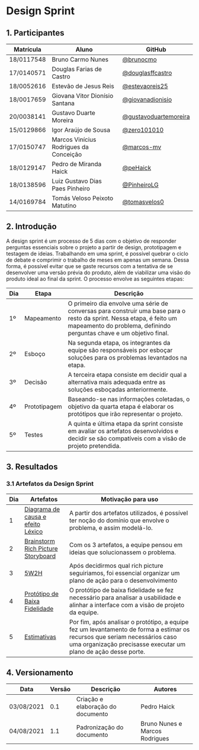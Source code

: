 # Design Sprint

## 1. Participantes

|Matrícula | Aluno | GitHub |
| -- | -- | -- |
| 18/0117548  |  Bruno Carmo Nunes | [@brunocmo](https://github.com/brunocmo) |
| 17/0140571  |  Douglas Farias de Castro | [@douglasffcastro](https://github.com/douglasffcastro) |
| 18/0052616  |  Estevão de Jesus Reis | [@estevaoreis25](https://github.com/estevaoreis25) |
| 18/0017659  |  Giovana Vitor Dionísio Santana | [@giovanadionisio](https://github.com/giovanadionisio) |
| 20/0038141  |  Gustavo Duarte Moreira | [@gustavoduartemoreira](https://github.com/gustavoduartemoreira) |
| 15/0129866  |  Igor Araújo de Sousa | [@zero101010](https://github.com/zero101010) |
| 17/0150747  |  Marcos Vinícius Rodrigues da Conceição | [@marcos-mv](https://github.com/marcos-mv) |
| 18/0129147  |  Pedro de Miranda Haick | [@peHaick](https://github.com/peHaick) |
| 18/0138596  |  Luiz Gustavo Dias Paes Pinheiro | [@PinheiroLG](https://github.com/PinheiroLG) |
| 14/0169784  |  Tomás Veloso Peixoto Matutino | [@tomasvelos0](https://github.com/tomasvelos0) |

## 2. Introdução

A design sprint é um processo de 5 dias com o objetivo de responder perguntas essenciais sobre o projeto a partir de design, prototipagem e testagem de ideias. Trabalhando em uma sprint, é possível quebrar o ciclo de debate e comprimir o trabalho de meses em apenas um semana. Dessa forma, é possível evitar que se gaste recursos com a tentativa de se desenvolver uma versão prévia do produto, além de viabilizar uma visão do produto ideal ao final da sprint. O processo envolve as seguintes etapas:


| Dia | Etapa | Descrição |
| --- | ----- | --------- |
| 1º  | Mapeamento | O primeiro dia envolve uma série de conversas para construir uma base para o resto da sprint. Nessa etapa, é feito um mapeamento do problema, definindo perguntas chave e um objetivo final. |
| 2º  | Esboço     | Na segunda etapa, os integrantes da equipe são responsáveis por esboçar soluções para os problemas levantados na etapa. |
| 3º  | Decisão    | A terceira etapa consiste em decidir qual a alternativa mais adequada entre as soluções esboçadas anteriormente. |
| 4º  | Prototipagem | Baseando-se nas informações coletadas, o objetivo da quarta etapa é elaborar os protótipos que irão representar o projeto. |
| 5º  | Testes     | A quinta e última etapa da sprint consiste em avaliar os artefatos desenvolvidos e decidir se são compatíveis com a visão de projeto pretendida. |

## 3. Resultados
### 3.1 Artefatos da Design Sprint

| Dia | Artefatos | Motivação para uso |
| --- | --------- | ------------------ |
| 1 | <a href='/desenhoSoftwareBase/causaEfeito'>Diagrama de causa e efeito</a> <br> <a href='/desenhoSoftwareBase/lexico'>Léxico</a>  | A partir dos artefatos utilizados, é possível ter noção do domínio que envolve o problema, e assim modelá-lo. |
| 2 | <a href='/desenhoSoftwareBase/brainstorm'>Brainstorm</a> <br> <a href='/desenhoSoftwareBase/richPicture'>Rich Picture</a> <br> <a href='/desenhoSoftwareBase/storyboard'>Storyboard</a> | Com os 3 artefatos, a equipe pensou em ideias que solucionassem o problema. |
| 3 | <a href='/desenhoSoftwareBase/5W2H'>5W2H</a>  | Após decidirmos qual rich picture seguiriamos, foi essencial organizar um plano de ação para o desenvolvimento |
| 4 | <a href='/desenhoSoftwareBase/prototipo'>Protótipo de Baixa Fidelidade</a>  | O protótipo de baixa fidelidade se fez necessário para analisar a usabilidade e alinhar a interface com a visão de projeto da equipe. |
| 5 | <a href='/desenhoSoftwareBase/estimativas'>Estimativas</a>  | Por fim, após analisar o protótipo, a equipe fez um levantamento de forma a estimar os recursos que seriam necessários caso uma organização precisasse executar um plano de ação desse porte. |

## 4. Versionamento

| Data       | Versão | Descrição                         | Autores     |
| ---------- | ------ | --------------------------------- | ----------- |
| 03/08/2021 | 0.1    | Criação e elaboração do documento | Pedro Haick |
| 04/08/2021 | 1.1    | Padronização do documento       | Bruno Nunes e Marcos Rodrigues    |
